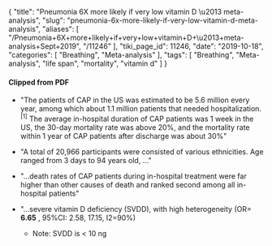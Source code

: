 {
    "title": "Pneumonia 6X more likely if very low vitamin D \u2013 meta-analysis",
    "slug": "pneumonia-6x-more-likely-if-very-low-vitamin-d-meta-analysis",
    "aliases": [
        "/Pneumonia+6X+more+likely+if+very+low+vitamin+D+\u2013+meta-analysis+Sept+2019",
        "/11246"
    ],
    "tiki_page_id": 11246,
    "date": "2019-10-18",
    "categories": [
        "Breathing",
        "Meta-analysis"
    ],
    "tags": [
        "Breathing",
        "Meta-analysis",
        "life span",
        "mortality",
        "vitamin d"
    ]
}


#### Clipped from PDF

* "The patients of CAP in the US was estimated to be 5.6 million every year, among which about 1.1 million patients that needed hospitalization.<sup>[1]</sup> The average in-hospital duration of CAP patients was 1 week in the US, the 30-day mortality rate was above 20%, and the mortality rate within 1 year of CAP patients after discharge was about 30%"

* "A total of 20,966 participants were consisted of various ethnicities. Age ranged from 3 days to 94 years old, ..."

* "...death rates of CAP patients during in-hospital treatment were far higher than other causes of death and ranked second among all in-hospital patients"

* "...severe vitamin D deficiency (SVDD), with high heterogeneity (OR= **6.65** , 95%CI: 2.58, 17.15, I2=90%)

   * Note: SVDD is < 10 ng